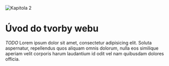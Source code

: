![Kapitola 2](dist/images/original/numbers/2.jpg)

# Úvod do tvorby webu

*TODO* Lorem ipsum dolor sit amet, consectetur adipisicing elit. Soluta aspernatur, repellendus quos aliquam omnis dolorum, nulla eos similique aperiam velit corporis harum laudantium id odit vel nam quibusdam dolores officia.

